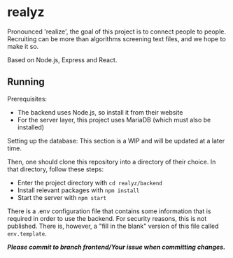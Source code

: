 # realyz

Pronounced 'realize', the goal of this project is to connect people to people. Recruiting can be more than algorithms screening text files, and we hope to make it so.

Based on Node.js, Express and React.

## Running

Prerequisites:
- The backend uses Node.js, so install it from their website
- For the server layer, this project uses MariaDB (which must also be installed)

Setting up the database:
This section is a WIP and will be updated at a later time.

Then, one should clone this repository into a directory of their choice. In that directory, follow these steps:
- Enter the project directory with `cd realyz/backend`
- Install relevant packages with `npm install`
- Start the server with `npm start`

There is a .env configuration file that contains some information that is required in order to use the backend.
For security reasons, this is not published. There is, however, a "fill in the blank" version of this file called `env.template`.

***Please commit to branch frontend/Your issue when committing changes.***

